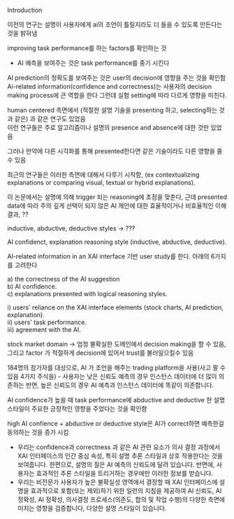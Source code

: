 Introduction

이전의 연구는 설명이 사용자에게 ai의 조언이 틀릴지라도 더 들을 수 있도록 만든다는 것을 밝혀냄     

improving task performance를 하는 factors를 확인하는 것 
- AI 예측을 보여주는 것은 task performance를 중기 시킨다

AI prediction의 정확도를 보여주는 것은 user의 decision에 영향을 주는 것을 확인함    
Ai-related information(confidence and correctness)는 사용자의 decision making process에 큰 역할을 한다 그런데 실험 setting에 따라 다르게 영향을 미친다.     

human centered 측면에서 (적절한 설명 기술을 presenting 하고, selecting하는 것과 같은) 과 같은 연구도 있었음     
이런 연구들은 주로 알고리즘이나 설명의 presence and absence에 대한 것만 있었음    

그러나 만약에 다른 시각화를 통해 presented한다면 같은 기술이라도 다른 영향을 줄 수 있음       

최근의 연구들은 이러한 측면에 대해서 다루기 시작함, (ex contextualizing explanations or comparing visual, textual or hybrid explanations).   

이 논문에서는 설명에 의해 trigger 되는 reasoning에 초점을 맞춘다, 근데 presented data에 따라 주의 깊게 선택이 되지 않은 AI 제안에 대한 효율적이거나 비효율적인 이해  결과, ??  

inductive, abductive, deductive styles -> ???     

AI confidenct, explanation reasoning style (inductive, abductive, deductive).   


AI-related information in an XAI interface 기반 user study를 한다. 아래의 6가지를 고려한다     

a) the correctness of the AI suggestion    
b) AI confidence.   
c) explanations presented with logical reasoning styles.  

i) users' reliance on the XAI interface elements (stock charts, AI prediction, explanation).   
ii) users' task performance.   
iii) agreement with the AI.   

stock market domain -> 엄청 불확실한 도메인에서 decision making을 할 수 있음, 그리고 factor 가 적절하게 decision에 있어서 trust를 불러일으킬수 있음     


184명의 참가자를 대상으로, AI 가 조언을 해주는 trading platform을 사용(사고 팔 수 있음 4가지 주식을) - 사용자는 낮은 신뢰도 예측의 경우 인스턴스 데이터에 더 많이 의존하는 반면, 높은 신뢰도의 경우 AI 예측과 인스턴스 데이터에 똑같이 의존합니다.        

AI confidence가 높을 때 task performance에 abductive and deductive 한 설명 스타일이 주요한 긍정적인 영향을 주었다는 것을 확인함      

high AI confience + abductive or deductive style은 AI가 correct하면 예측한걸 동의하는 것을 증가 시킴     

- 우리는 confidence과 correctness 과 같은 AI 관련 요소가 의사 결정 과정에서 XAI 인터페이스의 인간 중심 속성, 특히 설명 추론 스타일과 상호 작용한다는 것을 보여줍니다. 한편으로, 설명의 질은 AI 예측의 신뢰도에 달려 있습니다. 반면에, 사용자는 효과적인 추론 스타일을 트리거하는 경우에만 이러한 정보를 받습니다.    
- 우리는 비전문가 사용자가 높은 불확실성 영역에서 결정할 때 XAI 인터페이스에 설명을 효과적으로 포함(또는 제외)하기 위한 일련의 지침을 제공하여 AI 신뢰도, AI 정확성, AI 정확성, 의사결정 프로세스(의존도, 합의 및 작업 수행)의 다양한 측면에 미치는 영향을 검증합니다, 다양한 설명 스타일이 있습니다.

